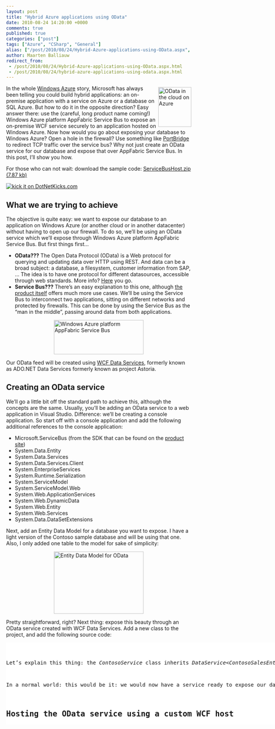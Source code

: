 ```yaml
---
layout: post
title: "Hybrid Azure applications using OData"
date: 2010-08-24 14:20:00 +0000
comments: true
published: true
categories: ["post"]
tags: ["Azure", "CSharp", "General"]
alias: ["/post/2010/08/24/Hybrid-Azure-applications-using-OData.aspx", "/post/2010/08/24/hybrid-azure-applications-using-odata.aspx"]
author: Maarten Balliauw
redirect_from:
 - /post/2010/08/24/Hybrid-Azure-applications-using-OData.aspx.html
 - /post/2010/08/24/hybrid-azure-applications-using-odata.aspx.html
---
```

<p><a href="/images/OData%20in%20the%20cloud%20on%20Azure.png"><img style="background-image: none; border-right-width: 0px; margin: 5px 0px 5px 5px; padding-left: 0px; padding-right: 0px; display: inline; border-top-width: 0px; border-bottom-width: 0px; border-left-width: 0px; padding-top: 0px" title="OData in the cloud on Azure" src="/images/OData%20in%20the%20cloud%20on%20Azure_thumb.png" border="0" alt="OData in the cloud on Azure" width="90" height="108" align="right" /></a>In the whole <a href="http://www.azure.com" target="_blank">Windows Azure</a> story, Microsoft has always been telling you could build hybrid applications: an on-premise application with a service on Azure or a database on SQL Azure. But how to do it in the opposite direction? Easy answer there: use the (careful, long product name coming!) Windows Azure platform AppFabric Service Bus to expose an on-premise WCF service securely to an application hosted on Windows Azure. Now how would you go about exposing your database to Windows Azure? Open a hole in the firewall? Use something like <a href="http://blogs.msdn.com/b/clemensv/archive/2009/11/18/port-bridge.aspx" target="_blank">PortBridge</a> to redirect TCP traffic over the service bus? Why not just create an OData service for our database and expose that over AppFabric Service Bus. In this post, I&rsquo;ll show you how.</p>
<p>For those who can not wait: download the sample code: <a href="/files/2010/8/ServiceBusHost.zip">ServiceBusHost.zip (7.87 kb)</a></p>
<p><a href="http://www.dotnetkicks.com/kick/?url=/post/2010/08/24/Hybrid-Azure-applications-using-OData.aspx&amp;title=Hybrid Azure applications using OData">
                    <img src="http://www.dotnetkicks.com/Services/Images/KickItImageGenerator.ashx?url=/post/2010/08/24/Hybrid-Azure-applications-using-OData.aspx" border="0" alt="kick it on DotNetKicks.com" />
                  </a></p>
<h2>What we are trying to achieve</h2>
<p>The objective is quite easy: we want to expose our database to an application on Windows Azure (or another cloud or in another datacenter) without having to open up our firewall. To do so, we&rsquo;ll be using an OData service which we&rsquo;ll expose through Windows Azure platform AppFabric Service Bus. But first things first&hellip;</p>
<ul>
<li><strong>OData???</strong> The Open Data Protocol (OData) is a Web protocol for querying and updating data over HTTP using REST. And data can be a broad subject: a database, a filesystem, customer information from SAP, &hellip; The idea is to have one protocol for different datasources, accessible through web standards. More info? <a href="http://www.odata.org/" target="_blank">Here</a> you go. </li>
<li><strong>Service Bus???</strong> There&rsquo;s an easy explanation to this one, although <a href="http://www.microsoft.com/windowsazure/appfabric/default.aspx" target="_blank">the product itself</a> offers much more use cases. We&rsquo;ll be using the Service Bus to interconnect two applications, sitting on different networks and protected by firewalls. This can be done by using the Service Bus as the &ldquo;man in the middle&rdquo;, passing around data from both applications. </li>
</ul>
<p><a href="/images/image_57.png"><img style="background-image: none; border-right-width: 0px; margin: 5px auto; padding-left: 0px; padding-right: 0px; display: block; float: none; border-top-width: 0px; border-bottom-width: 0px; border-left-width: 0px; padding-top: 0px" title="Windows Azure platform AppFabric Service Bus" src="/images/image_thumb_29.png" border="0" alt="Windows Azure platform AppFabric Service Bus" width="244" height="93" /></a></p>
<p>Our OData feed will be created using <a href="http://msdn.microsoft.com/en-us/data/bb931106.aspx" target="_blank">WCF Data Services</a>, formerly known as ADO.NET Data Services formerly known as project Astoria.</p>
<h2>Creating an OData service</h2>
<p>We&rsquo;ll go a little bit off the standard path to achieve this, although the concepts are the same. Usually, you&rsquo;ll be adding an OData service to a web application in Visual Studio. Difference: we&rsquo;ll be creating a console application. So start off with a console application and add the following additional references to the console application:</p>
<ul>
<li>Microsoft.ServiceBus (from the SDK that can be found on the <a href="http://www.microsoft.com/windowsazure/appfabric/default.aspx" target="_blank">product site</a>) </li>
<li>System.Data.Entity </li>
<li>System.Data.Services </li>
<li>System.Data.Services.Client </li>
<li>System.EnterpriseServices </li>
<li>System.Runtime.Serialization </li>
<li>System.ServiceModel </li>
<li>System.ServiceModel.Web </li>
<li>System.Web.ApplicationServices </li>
<li>System.Web.DynamicData </li>
<li>System.Web.Entity </li>
<li>System.Web.Services </li>
<li>System.Data.DataSetExtensions </li>
</ul>
<p>Next, add an Entity Data Model for a database you want to expose. I have a light version of the Contoso sample database and will be using that one. Also, I only added one table to the model for sake of simplicity:</p>
<p><a href="/images/image_58.png"><img style="background-image: none; border-right-width: 0px; margin: 5px auto; padding-left: 0px; padding-right: 0px; display: block; float: none; border-top-width: 0px; border-bottom-width: 0px; border-left-width: 0px; padding-top: 0px" title="Entity Data Model for OData" src="/images/image_thumb_30.png" border="0" alt="Entity Data Model for OData" width="244" height="169" /></a></p>
<p>Pretty straightforward, right? Next thing: expose this beauty through an OData service created with WCF Data Services. Add a new class to the project, and add the following source code:</p>
<div id="scid:9D7513F9-C04C-4721-824A-2B34F0212519:30c80045-881c-43fb-8988-d4946d4c3112" class="wlWriterEditableSmartContent" style="padding-bottom: 0px; margin: 0px; padding-left: 0px; padding-right: 0px; display: inline; float: none; padding-top: 0px">
<pre style="background-color: white; width: 739px; height: 221px; overflow: auto;"><div><!--

Code highlighting produced by Actipro CodeHighlighter (freeware)
http://www.CodeHighlighter.com/

--><span style="color: #008080;"> 1</span> <span style="color: #0000FF;">public</span><span style="color: #000000;"> </span><span style="color: #0000FF;">class</span><span style="color: #000000;"> ContosoService : DataService</span><span style="color: #000000;">&lt;</span><span style="color: #000000;">ContosoSalesEntities</span><span style="color: #000000;">&gt;</span><span style="color: #000000;">
</span><span style="color: #008080;"> 2</span> <span style="color: #000000;">{
</span><span style="color: #008080;"> 3</span> <span style="color: #000000;">    </span><span style="color: #008000;">//</span><span style="color: #008000;"> This method is called only once to initialize service-wide policies.</span><span style="color: #008000;">
</span><span style="color: #008080;"> 4</span> <span style="color: #000000;">    </span><span style="color: #0000FF;">public</span><span style="color: #000000;"> </span><span style="color: #0000FF;">static</span><span style="color: #000000;"> </span><span style="color: #0000FF;">void</span><span style="color: #000000;"> InitializeService(DataServiceConfiguration config)
</span><span style="color: #008080;"> 5</span> <span style="color: #000000;">    {
</span><span style="color: #008080;"> 6</span> <span style="color: #000000;">        </span><span style="color: #008000;">//</span><span style="color: #008000;"> TODO: set rules to indicate which entity sets and service operations are visible, updatable, etc.
</span><span style="color: #008080;"> 7</span> <span style="color: #008000;">        </span><span style="color: #008000;">//</span><span style="color: #008000;"> Examples:
</span><span style="color: #008080;"> 8</span> <span style="color: #008000;">        </span><span style="color: #008000;">//</span><span style="color: #008000;"> config.SetEntitySetAccessRule("MyEntityset", EntitySetRights.AllRead);
</span><span style="color: #008080;"> 9</span> <span style="color: #008000;">        </span><span style="color: #008000;">//</span><span style="color: #008000;"> config.SetServiceOperationAccessRule("MyServiceOperation", ServiceOperationRights.All);</span><span style="color: #008000;">
</span><span style="color: #008080;">10</span> <span style="color: #000000;">        config.SetEntitySetAccessRule(</span><span style="color: #800000;">"</span><span style="color: #800000;">Store</span><span style="color: #800000;">"</span><span style="color: #000000;">, EntitySetRights.All);
</span><span style="color: #008080;">11</span> <span style="color: #000000;">        config.DataServiceBehavior.MaxProtocolVersion </span><span style="color: #000000;">=</span><span style="color: #000000;"> DataServiceProtocolVersion.V2;
</span><span style="color: #008080;">12</span> <span style="color: #000000;">    }
</span><span style="color: #008080;">13</span> <span style="color: #000000;">}</span></div></pre>
<!-- Code inserted with Steve Dunn's Windows Live Writer Code Formatter Plugin.  http://dunnhq.com --></div>
<p>Let&rsquo;s explain this thing: the <em>ContosoService</em> class inherits <em>DataService&lt;ContosoSalesEntities&gt;</em>, a ready-to-use service implementation which you pass the type of your Entity Data Model. In the <em>InitializeService</em> method, there&rsquo;s only one thing left to do: specify the access rules for entities. I chose to expose the entity set &ldquo;Store&rdquo; with all rights (read/write).</p>
<p>In a normal world: this would be it: we would now have a service ready to expose our database through OData. Quick, simple, flexible. But in our console application, there&rsquo;s a small problem: we are not hosting inside a web application, so we&rsquo;ll have to write the WCF hosting code ourselves.</p>
<h2>Hosting the OData service using a custom WCF host</h2>
<p>Since we&rsquo;re not hosting inside a web application but in a console application, there&rsquo;s some plumbing we need to do: set up our own WCF host and configure it accordingly.</p>
<p>Let&rsquo;s first work on our <em>App.config</em> file:</p>
<div id="scid:9D7513F9-C04C-4721-824A-2B34F0212519:6c197c57-0bb4-4902-ae0f-b69b16c9a2c9" class="wlWriterEditableSmartContent" style="padding-bottom: 0px; margin: 0px; padding-left: 0px; padding-right: 0px; display: inline; float: none; padding-top: 0px">
<pre style="background-color: white; width: 739px; height: 863px; overflow: auto;"><div><!--

Code highlighting produced by Actipro CodeHighlighter (freeware)
http://www.CodeHighlighter.com/

--><span style="color: #008080;"> 1</span> <span style="color: #0000FF;">&lt;?</span><span style="color: #FF00FF;">xml version="1.0"</span><span style="color: #0000FF;">?&gt;</span><span style="color: #000000;">
</span><span style="color: #008080;"> 2</span> <span style="color: #0000FF;">&lt;</span><span style="color: #800000;">configuration</span><span style="color: #0000FF;">&gt;</span><span style="color: #000000;">
</span><span style="color: #008080;"> 3</span> <span style="color: #000000;">  </span><span style="color: #0000FF;">&lt;</span><span style="color: #800000;">connectionStrings</span><span style="color: #0000FF;">&gt;</span><span style="color: #000000;">
</span><span style="color: #008080;"> 4</span> <span style="color: #000000;">    </span><span style="color: #0000FF;">&lt;</span><span style="color: #800000;">add </span><span style="color: #FF0000;">name</span><span style="color: #0000FF;">="ContosoSalesEntities"</span><span style="color: #FF0000;"> connectionString</span><span style="color: #0000FF;">="metadata=res://*/ContosoModel.csdl|res://*/ContosoModel.ssdl|res://*/ContosoModel.msl;provider=System.Data.SqlClient;provider connection string=&amp;quot;Data Source=.\SQLEXPRESS;Initial Catalog=ContosoSales;Integrated Security=True;MultipleActiveResultSets=True&amp;quot;"</span><span style="color: #FF0000;"> providerName</span><span style="color: #0000FF;">="System.Data.EntityClient"</span><span style="color: #0000FF;">/&gt;</span><span style="color: #000000;">
</span><span style="color: #008080;"> 5</span> <span style="color: #000000;">  </span><span style="color: #0000FF;">&lt;/</span><span style="color: #800000;">connectionStrings</span><span style="color: #0000FF;">&gt;</span><span style="color: #000000;">
</span><span style="color: #008080;"> 6</span> <span style="color: #000000;">  
</span><span style="color: #008080;"> 7</span> <span style="color: #000000;">  </span><span style="color: #0000FF;">&lt;</span><span style="color: #800000;">system.serviceModel</span><span style="color: #0000FF;">&gt;</span><span style="color: #000000;">
</span><span style="color: #008080;"> 8</span> <span style="color: #000000;">    </span><span style="color: #0000FF;">&lt;</span><span style="color: #800000;">services</span><span style="color: #0000FF;">&gt;</span><span style="color: #000000;">
</span><span style="color: #008080;"> 9</span> <span style="color: #000000;">      </span><span style="color: #0000FF;">&lt;</span><span style="color: #800000;">service </span><span style="color: #FF0000;">behaviorConfiguration</span><span style="color: #0000FF;">="contosoServiceBehavior"</span><span style="color: #FF0000;">
</span><span style="color: #008080;">10</span> <span style="color: #FF0000;">               name</span><span style="color: #0000FF;">="ServiceBusHost.ContosoService"</span><span style="color: #0000FF;">&gt;</span><span style="color: #000000;">
</span><span style="color: #008080;">11</span> <span style="color: #000000;">        </span><span style="color: #0000FF;">&lt;</span><span style="color: #800000;">host</span><span style="color: #0000FF;">&gt;</span><span style="color: #000000;">
</span><span style="color: #008080;">12</span> <span style="color: #000000;">          </span><span style="color: #0000FF;">&lt;</span><span style="color: #800000;">baseAddresses</span><span style="color: #0000FF;">&gt;</span><span style="color: #000000;">
</span><span style="color: #008080;">13</span> <span style="color: #000000;">            </span><span style="color: #0000FF;">&lt;</span><span style="color: #800000;">add </span><span style="color: #FF0000;">baseAddress</span><span style="color: #0000FF;">="http://localhost:8080/ContosoModel"</span><span style="color: #FF0000;"> </span><span style="color: #0000FF;">/&gt;</span><span style="color: #000000;">
</span><span style="color: #008080;">14</span> <span style="color: #000000;">          </span><span style="color: #0000FF;">&lt;/</span><span style="color: #800000;">baseAddresses</span><span style="color: #0000FF;">&gt;</span><span style="color: #000000;">
</span><span style="color: #008080;">15</span> <span style="color: #000000;">        </span><span style="color: #0000FF;">&lt;/</span><span style="color: #800000;">host</span><span style="color: #0000FF;">&gt;</span><span style="color: #000000;">
</span><span style="color: #008080;">16</span> <span style="color: #000000;">        </span><span style="color: #0000FF;">&lt;</span><span style="color: #800000;">endpoint </span><span style="color: #FF0000;">address</span><span style="color: #0000FF;">=""</span><span style="color: #FF0000;">
</span><span style="color: #008080;">17</span> <span style="color: #FF0000;">                  binding</span><span style="color: #0000FF;">="webHttpBinding"</span><span style="color: #FF0000;">
</span><span style="color: #008080;">18</span> <span style="color: #FF0000;">                  contract</span><span style="color: #0000FF;">="System.Data.Services.IRequestHandler"</span><span style="color: #FF0000;"> </span><span style="color: #0000FF;">/&gt;</span><span style="color: #000000;">
</span><span style="color: #008080;">19</span> <span style="color: #000000;">
</span><span style="color: #008080;">20</span> <span style="color: #000000;">        </span><span style="color: #0000FF;">&lt;</span><span style="color: #800000;">endpoint </span><span style="color: #FF0000;">address</span><span style="color: #0000FF;">="https://&lt;service_namespace&gt;.servicebus.windows.net/ContosoModel/"</span><span style="color: #FF0000;">
</span><span style="color: #008080;">21</span> <span style="color: #FF0000;">                  binding</span><span style="color: #0000FF;">="webHttpRelayBinding"</span><span style="color: #FF0000;">
</span><span style="color: #008080;">22</span> <span style="color: #FF0000;">                  bindingConfiguration</span><span style="color: #0000FF;">="contosoServiceConfiguration"</span><span style="color: #FF0000;">
</span><span style="color: #008080;">23</span> <span style="color: #FF0000;">                  contract</span><span style="color: #0000FF;">="System.Data.Services.IRequestHandler"</span><span style="color: #FF0000;">
</span><span style="color: #008080;">24</span> <span style="color: #FF0000;">                  behaviorConfiguration</span><span style="color: #0000FF;">="serviceBusCredentialBehavior"</span><span style="color: #FF0000;"> </span><span style="color: #0000FF;">/&gt;</span><span style="color: #000000;">
</span><span style="color: #008080;">25</span> <span style="color: #000000;">      </span><span style="color: #0000FF;">&lt;/</span><span style="color: #800000;">service</span><span style="color: #0000FF;">&gt;</span><span style="color: #000000;">
</span><span style="color: #008080;">26</span> <span style="color: #000000;">    </span><span style="color: #0000FF;">&lt;/</span><span style="color: #800000;">services</span><span style="color: #0000FF;">&gt;</span><span style="color: #000000;">
</span><span style="color: #008080;">27</span> <span style="color: #000000;">    </span><span style="color: #0000FF;">&lt;</span><span style="color: #800000;">serviceHostingEnvironment </span><span style="color: #FF0000;">aspNetCompatibilityEnabled</span><span style="color: #0000FF;">="true"</span><span style="color: #FF0000;"> </span><span style="color: #0000FF;">/&gt;</span><span style="color: #000000;">
</span><span style="color: #008080;">28</span> <span style="color: #000000;">    
</span><span style="color: #008080;">29</span> <span style="color: #000000;">    </span><span style="color: #0000FF;">&lt;</span><span style="color: #800000;">behaviors</span><span style="color: #0000FF;">&gt;</span><span style="color: #000000;">
</span><span style="color: #008080;">30</span> <span style="color: #000000;">      </span><span style="color: #0000FF;">&lt;</span><span style="color: #800000;">serviceBehaviors</span><span style="color: #0000FF;">&gt;</span><span style="color: #000000;">
</span><span style="color: #008080;">31</span> <span style="color: #000000;">        </span><span style="color: #0000FF;">&lt;</span><span style="color: #800000;">behavior </span><span style="color: #FF0000;">name</span><span style="color: #0000FF;">="contosoServiceBehavior"</span><span style="color: #0000FF;">&gt;</span><span style="color: #000000;">
</span><span style="color: #008080;">32</span> <span style="color: #000000;">          </span><span style="color: #0000FF;">&lt;</span><span style="color: #800000;">serviceMetadata </span><span style="color: #FF0000;">httpGetEnabled</span><span style="color: #0000FF;">="true"</span><span style="color: #FF0000;"> </span><span style="color: #0000FF;">/&gt;</span><span style="color: #000000;">
</span><span style="color: #008080;">33</span> <span style="color: #000000;">          </span><span style="color: #0000FF;">&lt;</span><span style="color: #800000;">serviceDebug </span><span style="color: #FF0000;">includeExceptionDetailInFaults</span><span style="color: #0000FF;">="True"</span><span style="color: #FF0000;"> </span><span style="color: #0000FF;">/&gt;</span><span style="color: #000000;">
</span><span style="color: #008080;">34</span> <span style="color: #000000;">        </span><span style="color: #0000FF;">&lt;/</span><span style="color: #800000;">behavior</span><span style="color: #0000FF;">&gt;</span><span style="color: #000000;">
</span><span style="color: #008080;">35</span> <span style="color: #000000;">      </span><span style="color: #0000FF;">&lt;/</span><span style="color: #800000;">serviceBehaviors</span><span style="color: #0000FF;">&gt;</span><span style="color: #000000;">
</span><span style="color: #008080;">36</span> <span style="color: #000000;">
</span><span style="color: #008080;">37</span> <span style="color: #000000;">      </span><span style="color: #0000FF;">&lt;</span><span style="color: #800000;">endpointBehaviors</span><span style="color: #0000FF;">&gt;</span><span style="color: #000000;">
</span><span style="color: #008080;">38</span> <span style="color: #000000;">        </span><span style="color: #0000FF;">&lt;</span><span style="color: #800000;">behavior </span><span style="color: #FF0000;">name</span><span style="color: #0000FF;">="serviceBusCredentialBehavior"</span><span style="color: #0000FF;">&gt;</span><span style="color: #000000;">
</span><span style="color: #008080;">39</span> <span style="color: #000000;">          </span><span style="color: #0000FF;">&lt;</span><span style="color: #800000;">transportClientEndpointBehavior </span><span style="color: #FF0000;">credentialType</span><span style="color: #0000FF;">="SharedSecret"</span><span style="color: #0000FF;">&gt;</span><span style="color: #000000;">
</span><span style="color: #008080;">40</span> <span style="color: #000000;">            </span><span style="color: #0000FF;">&lt;</span><span style="color: #800000;">clientCredentials</span><span style="color: #0000FF;">&gt;</span><span style="color: #000000;">
</span><span style="color: #008080;">41</span> <span style="color: #000000;">              </span><span style="color: #0000FF;">&lt;</span><span style="color: #800000;">sharedSecret </span><span style="color: #FF0000;">issuerName</span><span style="color: #0000FF;">="owner"</span><span style="color: #FF0000;"> issuerSecret</span><span style="color: #0000FF;">="&lt;secret_from_portal&gt;"</span><span style="color: #FF0000;"> </span><span style="color: #0000FF;">/&gt;</span><span style="color: #000000;">
</span><span style="color: #008080;">42</span> <span style="color: #000000;">            </span><span style="color: #0000FF;">&lt;/</span><span style="color: #800000;">clientCredentials</span><span style="color: #0000FF;">&gt;</span><span style="color: #000000;">
</span><span style="color: #008080;">43</span> <span style="color: #000000;">          </span><span style="color: #0000FF;">&lt;/</span><span style="color: #800000;">transportClientEndpointBehavior</span><span style="color: #0000FF;">&gt;</span><span style="color: #000000;">
</span><span style="color: #008080;">44</span> <span style="color: #000000;">        </span><span style="color: #0000FF;">&lt;/</span><span style="color: #800000;">behavior</span><span style="color: #0000FF;">&gt;</span><span style="color: #000000;">
</span><span style="color: #008080;">45</span> <span style="color: #000000;">      </span><span style="color: #0000FF;">&lt;/</span><span style="color: #800000;">endpointBehaviors</span><span style="color: #0000FF;">&gt;</span><span style="color: #000000;">
</span><span style="color: #008080;">46</span> <span style="color: #000000;">    </span><span style="color: #0000FF;">&lt;/</span><span style="color: #800000;">behaviors</span><span style="color: #0000FF;">&gt;</span><span style="color: #000000;">
</span><span style="color: #008080;">47</span> <span style="color: #000000;">
</span><span style="color: #008080;">48</span> <span style="color: #000000;">    </span><span style="color: #0000FF;">&lt;</span><span style="color: #800000;">bindings</span><span style="color: #0000FF;">&gt;</span><span style="color: #000000;">
</span><span style="color: #008080;">49</span> <span style="color: #000000;">      </span><span style="color: #0000FF;">&lt;</span><span style="color: #800000;">webHttpRelayBinding</span><span style="color: #0000FF;">&gt;</span><span style="color: #000000;">
</span><span style="color: #008080;">50</span> <span style="color: #000000;">        </span><span style="color: #0000FF;">&lt;</span><span style="color: #800000;">binding </span><span style="color: #FF0000;">name</span><span style="color: #0000FF;">="contosoServiceConfiguration"</span><span style="color: #0000FF;">&gt;</span><span style="color: #000000;">
</span><span style="color: #008080;">51</span> <span style="color: #000000;">          </span><span style="color: #0000FF;">&lt;</span><span style="color: #800000;">security </span><span style="color: #FF0000;">relayClientAuthenticationType</span><span style="color: #0000FF;">="None"</span><span style="color: #FF0000;"> </span><span style="color: #0000FF;">/&gt;</span><span style="color: #000000;">
</span><span style="color: #008080;">52</span> <span style="color: #000000;">        </span><span style="color: #0000FF;">&lt;/</span><span style="color: #800000;">binding</span><span style="color: #0000FF;">&gt;</span><span style="color: #000000;">
</span><span style="color: #008080;">53</span> <span style="color: #000000;">      </span><span style="color: #0000FF;">&lt;/</span><span style="color: #800000;">webHttpRelayBinding</span><span style="color: #0000FF;">&gt;</span><span style="color: #000000;">
</span><span style="color: #008080;">54</span> <span style="color: #000000;">    </span><span style="color: #0000FF;">&lt;/</span><span style="color: #800000;">bindings</span><span style="color: #0000FF;">&gt;</span><span style="color: #000000;">
</span><span style="color: #008080;">55</span> <span style="color: #000000;">  </span><span style="color: #0000FF;">&lt;/</span><span style="color: #800000;">system.serviceModel</span><span style="color: #0000FF;">&gt;</span><span style="color: #000000;">
</span><span style="color: #008080;">56</span> <span style="color: #0000FF;">&lt;/</span><span style="color: #800000;">configuration</span><span style="color: #0000FF;">&gt;</span></div></pre>
<!-- Code inserted with Steve Dunn's Windows Live Writer Code Formatter Plugin.  http://dunnhq.com --></div>
<p>There's a lot of stuff going on in there!</p>
<ul>
<li>The connection string to my on-premise database is specified</li>
<li>The WCF service is configured</li>
</ul>
<p>To be honest: that second bullet is a bunch of work&hellip;</p>
<ul>
<li>We specify 2 endpoints: one local (so we can access the OData service from our local network) and one on the service bus, hence the <em>https://&lt;service_namespace&gt;.servicebus.windows.net/ContosoModel/</em> URL.</li>
<li>The service bus endpoint has 2 behaviors specified: the service behavior is configured to allow metadata retrieval. The endpoint behavior is configured to use the service bus credentials (that can be found on the AppFabric portal site once logged in) when connecting to the service bus.</li>
<li>The <em>webHttpRelayBinding</em>, a new binding type for Windows Azure AppFabric Service Bus, is configured to use no authentication when someone connects to it. That way, we will have an OData service that is accessible from the Internet for anyone.</li>
</ul>
<p>With that configuration in place, we can start building our WCF service host in code. Here&rsquo;s the full blown snippet:</p>
<div id="scid:9D7513F9-C04C-4721-824A-2B34F0212519:5770e418-66cb-4afe-902a-77ac976d2ad5" class="wlWriterEditableSmartContent" style="padding-bottom: 0px; margin: 0px; padding-left: 0px; padding-right: 0px; display: inline; float: none; padding-top: 0px">
<pre style="background-color: white; width: 739px; height: 574px; overflow: auto;"><div><!--

Code highlighting produced by Actipro CodeHighlighter (freeware)
http://www.CodeHighlighter.com/

--><span style="color: #008080;"> 1</span> <span style="color: #0000FF;">class</span><span style="color: #000000;"> Program
</span><span style="color: #008080;"> 2</span> <span style="color: #000000;">{
</span><span style="color: #008080;"> 3</span> <span style="color: #000000;">    </span><span style="color: #0000FF;">static</span><span style="color: #000000;"> </span><span style="color: #0000FF;">void</span><span style="color: #000000;"> Main(</span><span style="color: #0000FF;">string</span><span style="color: #000000;">[] args)
</span><span style="color: #008080;"> 4</span> <span style="color: #000000;">    {
</span><span style="color: #008080;"> 5</span> <span style="color: #000000;">        ServiceBusEnvironment.SystemConnectivity.Mode </span><span style="color: #000000;">=</span><span style="color: #000000;"> ConnectivityMode.AutoDetect;
</span><span style="color: #008080;"> 6</span> <span style="color: #000000;">
</span><span style="color: #008080;"> 7</span> <span style="color: #000000;">        </span><span style="color: #0000FF;">using</span><span style="color: #000000;"> (ServiceHost serviceHost </span><span style="color: #000000;">=</span><span style="color: #000000;"> </span><span style="color: #0000FF;">new</span><span style="color: #000000;"> WebServiceHost(</span><span style="color: #0000FF;">typeof</span><span style="color: #000000;">(ContosoService)))
</span><span style="color: #008080;"> 8</span> <span style="color: #000000;">        {
</span><span style="color: #008080;"> 9</span> <span style="color: #000000;">            </span><span style="color: #0000FF;">try</span><span style="color: #000000;">
</span><span style="color: #008080;">10</span> <span style="color: #000000;">            {
</span><span style="color: #008080;">11</span> <span style="color: #000000;">                </span><span style="color: #008000;">//</span><span style="color: #008000;"> Open the ServiceHost to start listening for messages.</span><span style="color: #008000;">
</span><span style="color: #008080;">12</span> <span style="color: #000000;">                serviceHost.Open(TimeSpan.FromSeconds(</span><span style="color: #800080;">30</span><span style="color: #000000;">));
</span><span style="color: #008080;">13</span> <span style="color: #000000;">
</span><span style="color: #008080;">14</span> <span style="color: #000000;">                </span><span style="color: #008000;">//</span><span style="color: #008000;"> The service can now be accessed.</span><span style="color: #008000;">
</span><span style="color: #008080;">15</span> <span style="color: #000000;">                Console.WriteLine(</span><span style="color: #800000;">"</span><span style="color: #800000;">The service is ready.</span><span style="color: #800000;">"</span><span style="color: #000000;">);
</span><span style="color: #008080;">16</span> <span style="color: #000000;">                </span><span style="color: #0000FF;">foreach</span><span style="color: #000000;"> (var endpoint </span><span style="color: #0000FF;">in</span><span style="color: #000000;"> serviceHost.Description.Endpoints)
</span><span style="color: #008080;">17</span> <span style="color: #000000;">                {
</span><span style="color: #008080;">18</span> <span style="color: #000000;">                    Console.WriteLine(</span><span style="color: #800000;">"</span><span style="color: #800000;"> - </span><span style="color: #800000;">"</span><span style="color: #000000;"> </span><span style="color: #000000;">+</span><span style="color: #000000;"> endpoint.Address.Uri);
</span><span style="color: #008080;">19</span> <span style="color: #000000;">                }
</span><span style="color: #008080;">20</span> <span style="color: #000000;">                Console.WriteLine(</span><span style="color: #800000;">"</span><span style="color: #800000;">Press &lt;ENTER&gt; to terminate service.</span><span style="color: #800000;">"</span><span style="color: #000000;">);
</span><span style="color: #008080;">21</span> <span style="color: #000000;">                Console.ReadLine();
</span><span style="color: #008080;">22</span> <span style="color: #000000;">
</span><span style="color: #008080;">23</span> <span style="color: #000000;">                </span><span style="color: #008000;">//</span><span style="color: #008000;"> Close the ServiceHost.</span><span style="color: #008000;">
</span><span style="color: #008080;">24</span> <span style="color: #000000;">                serviceHost.Close();
</span><span style="color: #008080;">25</span> <span style="color: #000000;">            }
</span><span style="color: #008080;">26</span> <span style="color: #000000;">            </span><span style="color: #0000FF;">catch</span><span style="color: #000000;"> (TimeoutException timeProblem)
</span><span style="color: #008080;">27</span> <span style="color: #000000;">            {
</span><span style="color: #008080;">28</span> <span style="color: #000000;">                Console.WriteLine(timeProblem.Message);
</span><span style="color: #008080;">29</span> <span style="color: #000000;">                Console.ReadLine();
</span><span style="color: #008080;">30</span> <span style="color: #000000;">            }
</span><span style="color: #008080;">31</span> <span style="color: #000000;">            </span><span style="color: #0000FF;">catch</span><span style="color: #000000;"> (CommunicationException commProblem)
</span><span style="color: #008080;">32</span> <span style="color: #000000;">            {
</span><span style="color: #008080;">33</span> <span style="color: #000000;">                Console.WriteLine(commProblem.Message);
</span><span style="color: #008080;">34</span> <span style="color: #000000;">                Console.ReadLine();
</span><span style="color: #008080;">35</span> <span style="color: #000000;">            }
</span><span style="color: #008080;">36</span> <span style="color: #000000;">        }
</span><span style="color: #008080;">37</span> <span style="color: #000000;">    }
</span><span style="color: #008080;">38</span> <span style="color: #000000;">}</span></div></pre>
<!-- Code inserted with Steve Dunn's Windows Live Writer Code Formatter Plugin.  http://dunnhq.com --></div>
<p>We&rsquo;ve just created our hosting environment, completely configured using the configuration file for WCF. The important thing to note here is that we&rsquo;re spinning up a <em>WebServiceHost</em>, and that we&rsquo;re using it to host multiple endpoints. Compile, run, F5, and here&rsquo;s what happens:</p>
<p><a href="/images/image_59.png"><img style="background-image: none; border-bottom: 0px; border-left: 0px; margin: 5px auto; padding-left: 0px; padding-right: 0px; display: block; float: none; border-top: 0px; border-right: 0px; padding-top: 0px" title="Command line WCF hosting for AppFabric service bus" src="/images/image_thumb_31.png" border="0" alt="Command line WCF hosting for AppFabric service bus" width="244" height="125" /></a></p>
<h2>Consuming the feed</h2>
<p>Now just leave that host running and browse to the public service bus endpoint for your OData service, i.e. <em>https://&lt;service_namespace&gt;.servicebus.windows.net/ContosoModel/</em>:</p>
<p><a href="/images/image_60.png"><img style="background-image: none; border-bottom: 0px; border-left: 0px; margin: 5px auto; padding-left: 0px; padding-right: 0px; display: block; float: none; border-top: 0px; border-right: 0px; padding-top: 0px" title="Consuming OData over service bus" src="/images/image_thumb_32.png" border="0" alt="Consuming OData over service bus" width="244" height="75" /></a></p>
<p>There&rsquo;s two reactions possible now: &ldquo;So, this is a service?&rdquo; and &ldquo;WOW! I actually connected to my local SQL Server database using a public URL and I did not have to call IT to open up the firewall!&rdquo;. I&rsquo;d go for the latter&hellip;</p>
<p>Of course, you can also consume the feed from code. Open up a new project in Visual Studio, and add a service reference for the public service bus address:</p>
<p><a href="/images/Untitled.png"><img style="background-image: none; border-bottom: 0px; border-left: 0px; margin: 5px auto; padding-left: 0px; padding-right: 0px; display: block; float: none; border-top: 0px; border-right: 0px; padding-top: 0px" title="Add reference OData" src="/images/Untitled_thumb.png" border="0" alt="Add reference OData" width="244" height="154" /></a></p>
<p>The only thing left now is consuming it, for example using this code snippet:</p>
<div id="scid:9D7513F9-C04C-4721-824A-2B34F0212519:fa126b92-c3ba-4f37-9076-da9ebf2982e3" class="wlWriterEditableSmartContent" style="padding-bottom: 0px; margin: 0px; padding-left: 0px; padding-right: 0px; display: inline; float: none; padding-top: 0px">
<pre style="background-color: white; width: 739px; height: 199px; overflow: auto;"><div><!--

Code highlighting produced by Actipro CodeHighlighter (freeware)
http://www.CodeHighlighter.com/

--><span style="color: #008080;"> 1</span> <span style="color: #0000FF;">class</span><span style="color: #000000;"> Program
</span><span style="color: #008080;"> 2</span> <span style="color: #000000;">{
</span><span style="color: #008080;"> 3</span> <span style="color: #000000;">    </span><span style="color: #0000FF;">static</span><span style="color: #000000;"> </span><span style="color: #0000FF;">void</span><span style="color: #000000;"> Main(</span><span style="color: #0000FF;">string</span><span style="color: #000000;">[] args)
</span><span style="color: #008080;"> 4</span> <span style="color: #000000;">    {
</span><span style="color: #008080;"> 5</span> <span style="color: #000000;">        var odataService </span><span style="color: #000000;">=</span><span style="color: #000000;">
</span><span style="color: #008080;"> 6</span> <span style="color: #000000;">            </span><span style="color: #0000FF;">new</span><span style="color: #000000;"> ContosoSalesEntities(
</span><span style="color: #008080;"> 7</span> <span style="color: #000000;">                </span><span style="color: #0000FF;">new</span><span style="color: #000000;"> Uri(</span><span style="color: #800000;">"</span><span style="color: #800000;">https://&lt;service_namespace&gt;.servicebus.windows.net/ContosoModel/</span><span style="color: #800000;">"</span><span style="color: #000000;">));
</span><span style="color: #008080;"> 8</span> <span style="color: #000000;">        var store </span><span style="color: #000000;">=</span><span style="color: #000000;"> odataService.Store.Take(</span><span style="color: #800080;">1</span><span style="color: #000000;">).ToList().First();
</span><span style="color: #008080;"> 9</span> <span style="color: #000000;">
</span><span style="color: #008080;">10</span> <span style="color: #000000;">        Console.WriteLine(</span><span style="color: #800000;">"</span><span style="color: #800000;">Store: </span><span style="color: #800000;">"</span><span style="color: #000000;"> </span><span style="color: #000000;">+</span><span style="color: #000000;"> store.StoreName);
</span><span style="color: #008080;">11</span> <span style="color: #000000;">        Console.ReadLine();
</span><span style="color: #008080;">12</span> <span style="color: #000000;">    }
</span><span style="color: #008080;">13</span> <span style="color: #000000;">}</span></div></pre>
<!-- Code inserted with Steve Dunn's Windows Live Writer Code Formatter Plugin.  http://dunnhq.com --></div>
<p>(Do not that updates do not work out-of-the-box, you&rsquo;ll have to use a small portion of magic on the server side to fix that&hellip; I&rsquo;ll try to follow up on that one.)</p>
<h2>Conclusion</h2>
<p>That was quite easy! Of course, if you need full access to your database, you are currently stuck with <a href="http://blogs.msdn.com/b/clemensv/archive/2009/11/18/port-bridge.aspx" target="_blank">PortBridge</a> or similar solutions. I am not completely exposing my database to the outside world: there&rsquo;s an extra level of control in the EDMX model where I can choose which datasets to expose and which not. The WCF Data Services class I created allows for specifying user access rights per dataset.</p>
<p>Download sample code: <a href="/files/2010/8/ServiceBusHost.zip">ServiceBusHost.zip (7.87 kb)</a></p>
<p><a href="http://www.dotnetkicks.com/kick/?url=/post/2010/08/24/Hybrid-Azure-applications-using-OData.aspx&amp;title=Hybrid Azure applications using OData">
                    <img src="http://www.dotnetkicks.com/Services/Images/KickItImageGenerator.ashx?url=/post/2010/08/24/Hybrid-Azure-applications-using-OData.aspx" border="0" alt="kick it on DotNetKicks.com" />
                  </a></p>
{% include imported_disclaimer.html %}
